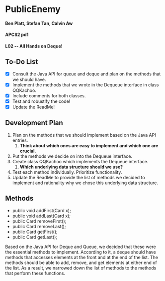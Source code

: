 # PublicEnemy
#### Ben Platt, Stefan Tan, Calvin Aw
#### APCS2 pd1
#### L02 -- All Hands on Deque!

## To-Do List
- [x] Consult the Java API for queue and deque and plan on the methods that we should have.  
- [x] Implement the methods that we wrote in the Dequeue interface in class QQKachoo.
- [x] Include comments for both classes.
- [x] Test and robustify the code!
- [x] Update the ReadMe!

## Development Plan
1. Plan on the methods that we should implement based on the Java API entries. 
    1. **Think about which ones are easy to implement and which one are crucial.**
1. Put the methods we decide on into the Dequeue interface.
1. Create class QQKachoo which implements the Dequeue interface.
    1. **Which underlying data structure should we use?**
1. Test each method individually. Prioritize functionality. 
1. Update the ReadMe to provide the list of methods we decided to implement and rationality why we chose this underlying data structure.

## Methods
* public void addFirst(Card x);
* public void addLast(Card x);
* public Card removeFirst();
* public Card removeLast();
* public Card getFirst();
* public Card getLast();

Based on the Java API for Deque and Queue, we decided that these were the essential methods to implement. According to it, a deque should have methods that accesses elements at the front and at the end of the list. The methods should be able to add, remove, and get elements at either end of the list. As a result, we narrowed down the list of methods to the methods that perform these functions.    
